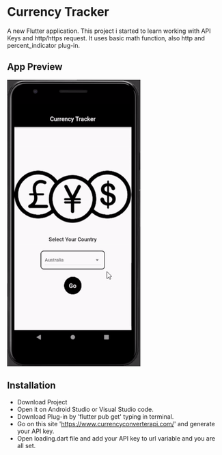 # Currency Tracker

A new Flutter application.
This project i started to learn working with API Keys and http/https request.
It uses basic math function, also http and percent_indicator plug-in.

## App Preview
![login](https://github.com/sid-gondaliya/Images/blob/main/Currency%20Tracker.gif)


## Installation
- Download Project
- Open it on Android Studio or Visual Studio code.
- Download Plug-in by 'flutter pub get' typing in terminal.
- Go on this site 'https://www.currencyconverterapi.com/' and generate your API key.
- Open loading.dart file and add your API key to url variable and you are all set.
